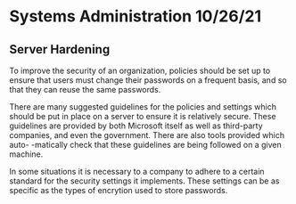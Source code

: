 # Systems Administration 10/26/21
## Server Hardening
To improve the security of an organization, policies should be set up to ensure that users must change their passwords on a frequent basis, and so
that they can reuse the same passwords.

There are many suggested guidelines for the policies and settings which should be put in place on a server to ensure it is relatively secure. These
guidelines are provided by both Microsoft itself as well as third-party companies, and even the government. There are also tools provided which auto-
-matically check that these guidelines are being followed on a given machine.

In some situations it is necessary to a company to adhere to a certain standard for the security settings it implements. These settings can be as specific
as the types of encrytion used to store passwords.
